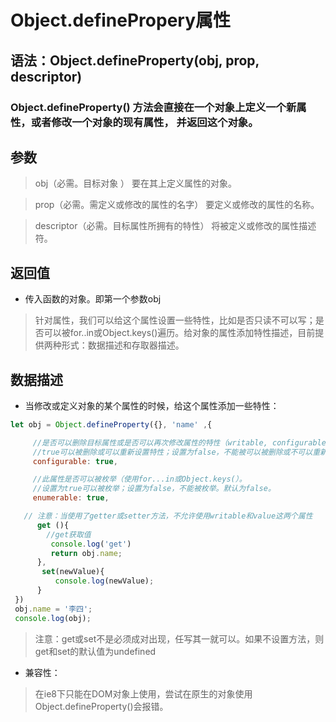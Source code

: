 # Object.definePropery属性
## 语法：Object.defineProperty(obj, prop, descriptor)
### Object.defineProperty() 方法会直接在一个对象上定义一个新属性，或者修改一个对象的现有属性， 并返回这个对象。

## 参数
  > obj（必需。目标对象 ）
    要在其上定义属性的对象。

   >prop（必需。需定义或修改的属性的名字）
    要定义或修改的属性的名称。

   >descriptor（必需。目标属性所拥有的特性）
    将被定义或修改的属性描述符。

## 返回值
  * 传入函数的对象。即第一个参数obj
  >针对属性，我们可以给这个属性设置一些特性，比如是否只读不可以写；是否可以被for..in或Object.keys()遍历。给对象的属性添加特性描述，目前提供两种形式：数据描述和存取器描述。

## 数据描述
  * 当修改或定义对象的某个属性的时候，给这个属性添加一些特性：
  ```javascript
  let obj = Object.defineProperty({}, 'name' ,{

       //是否可以删除目标属性或是否可以再次修改属性的特性（writable, configurable, enumerable）。设置为
       //true可以被删除或可以重新设置特性；设置为false，不能被可以被删除或不可以重新设置特性。默认为false。
       configurable: true,

       //此属性是否可以被枚举（使用for...in或Object.keys(）。
       //设置为true可以被枚举；设置为false，不能被枚举。默认为false。
       enumerable: true,
 
     // 注意：当使用了getter或setter方法，不允许使用writable和value这两个属性
        get (){
          //get获取值
           console.log('get')
           return obj.name;
        },
         set(newValue){
            console.log(newValue);
        }
   })
   obj.name = '李四';
   console.log(obj);
  ```
> 注意：get或set不是必须成对出现，任写其一就可以。如果不设置方法，则get和set的默认值为undefined

* 兼容性：
> 在ie8下只能在DOM对象上使用，尝试在原生的对象使用 Object.defineProperty()会报错。